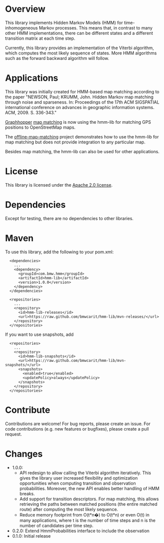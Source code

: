# Overview

This library implements Hidden Markov Models (HMM) for time-inhomogeneous Markov processes.
This means that, in contrast to many other HMM implementations, there can be different
states and a different transition matrix at each time step.

Currently, this library provides an implementation of the Viterbi algorithm, which computes the
most likely sequence of states. More HMM algorithms such as the forward backward algorithm will
follow.

# Applications

This library was initially created for HMM-based map matching according to the paper
"NEWSON, Paul; KRUMM, John. Hidden Markov map matching through noise and sparseness.
In: Proceedings of the 17th ACM SIGSPATIAL international conference on advances in geographic
information systems. ACM, 2009. S. 336-343."

[Graphhopper](https://graphhopper.com/) [map matching](https://github.com/graphhopper/map-matching)
is now using the hmm-lib for matching GPS positions to OpenStreetMap maps. 

The [offline-map-matching](https://github.com/bmwcarit/offline-map-matching) project
demonstrates how to use the hmm-lib for map matching but does not provide integration to any
particular map.

Besides map matching, the hmm-lib can also be used for other applications.

# License

This library is licensed under the
[Apache 2.0 license](http://www.apache.org/licenses/LICENSE-2.0.html).

# Dependencies

Except for testing, there are no dependencies to other libraries.

# Maven

To use this library, add the following to your pom.xml:

```
  <dependencies>
    ...
    <dependency>
      <groupId>com.bmw.hmm</groupId>
      <artifactId>hmm-lib</artifactId>
      <version>1.0.0</version>
    </dependency>
  </dependencies>

  <repositories>
    ...
    <repository>
      <id>hmm-lib-releases</id>
      <url>https://raw.github.com/bmwcarit/hmm-lib/mvn-releases/</url>
    </repository>
  </repositories>
```


If you want to use snapshots, add
```
  <repositories>
    ...
    <repository>
      <id>hmm-lib-snapshots</id>
      <url>https://raw.github.com/bmwcarit/hmm-lib/mvn-snapshots/</url>
      <snapshots>
        <enabled>true</enabled>
        <updatePolicy>always</updatePolicy>
      </snapshots>
    </repository>
  </repositories>
```

# Contribute
Contributions are welcome! For bug reports, please create an issue. 
For code contributions (e.g. new features or bugfixes), please create a pull request.

# Changes
* 1.0.0:
  * API redesign to allow calling the Viterbi algorithm iteratively. This gives the library user
   increased flexibility and optimization opportunities when computing transition and observation
   probabilities. Moreover, the new API enables better handling of HMM breaks.
  * Add support for transition descriptors. For map matching, this allows retrieving the paths
   between matched positions (the entire matched route) after computing the most likely sequence.
  *  Reduce memory footprint from O(t\*n�) to O(t\*n) or even O(t) in many applications, where t is
    the number of  time steps and n is the number of candidates per time step. 
* 0.2.0: Extend HmmProbabilities interface to include the observation
* 0.1.0: Initial release
